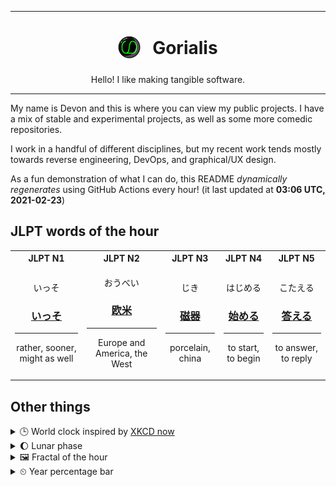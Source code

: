 ***

<h1 align="center">
<sub>
    <img src="readme/resources/avatar.png" height="36">
</sub>
&nbsp;
Gorialis
</h1>
<p align="center">
Hello! I like making tangible software.
</p>

***

My name is Devon and this is where you can view my public projects. I have a mix of stable and experimental projects, as well as some more comedic repositories.

I work in a handful of different disciplines, but my recent work tends mostly towards reverse engineering, DevOps, and graphical/UX design.

As a fun demonstration of what I can do, this README *dynamically regenerates* using GitHub Actions every hour! (it last updated at **03:06 UTC, 2021-02-23**)

<h2>JLPT words of the hour</h2>
<table>
    <tr>
        <th>JLPT N1</th>
        <th>JLPT N2</th>
        <th>JLPT N3</th>
        <th>JLPT N4</th>
        <th>JLPT N5</th>
    </tr>
    <tr>
        <td>
            <p align="center">いっそ</p>
            <h3 align="center"><b><a href="https://jisho.org/search/%E3%81%84%E3%81%A3%E3%81%9D">いっそ</a></b></h3>
            <hr>
            <p align="center">rather,<wbr> sooner,<wbr> might as well</p>
        </td>
        <td>
            <p align="center">おうべい</p>
            <h3 align="center"><b><a href="https://jisho.org/search/%E6%AC%A7%E7%B1%B3">欧米</a></b></h3>
            <hr>
            <p align="center">Europe and America,<wbr> the West</p>
        </td>
        <td>
            <p align="center">じき</p>
            <h3 align="center"><b><a href="https://jisho.org/search/%E7%A3%81%E5%99%A8">磁器</a></b></h3>
            <hr>
            <p align="center">porcelain,<wbr> china</p>
        </td>
        <td>
            <p align="center">はじめる</p>
            <h3 align="center"><b><a href="https://jisho.org/search/%E5%A7%8B%E3%82%81%E3%82%8B">始める</a></b></h3>
            <hr>
            <p align="center">to start,<wbr> to begin</p>
        </td>
        <td>
            <p align="center">こたえる</p>
            <h3 align="center"><b><a href="https://jisho.org/search/%E7%AD%94%E3%81%88%E3%82%8B">答える</a></b></h3>
            <hr>
            <p align="center">to answer,<wbr> to reply</p>
        </td>
    </tr>
</table>

<h2>Other things</h2>
<details>
<summary>🕒  World clock inspired by <a href="https://xkcd.com/now">XKCD now</a></summary>

> <img src="generated/now.png" width="512">

</details>
<details>
<summary>🌔 Lunar phase</summary>

The moon is approximately 40.61% through its phase (Waxing Gibbous).

</details>
<details>
<summary>&#x1f5bc; Fractal of the hour</summary>

> <img src="generated/fractal.png" width="512">

</details>
<details>
<summary>&#x23f2; Year percentage bar</summary>
<pre><code>2021 [██▁▁▁▁▁▁▁▁▁▁▁▁▁▁▁▁▁▁] 14.56%</code></pre>
</details>
